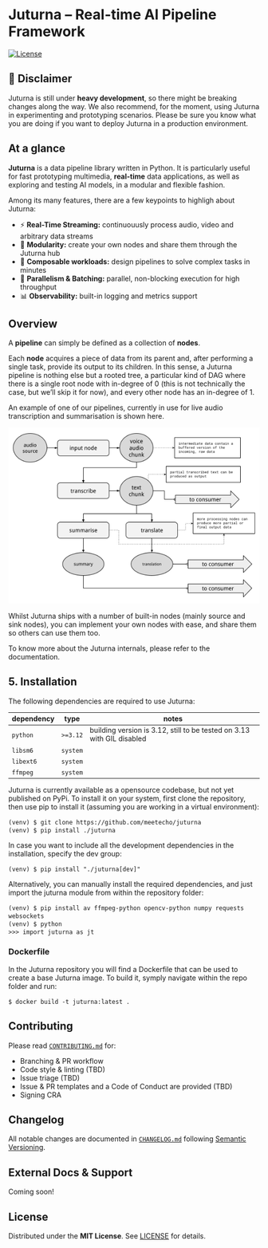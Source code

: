 # Juturna – Real-time AI Pipeline Framework

[![License](https://img.shields.io/github/license/meetecho/juturna)](LICENSE)

## :rotating_light: Disclaimer
Juturna is still under **heavy development**, so there might be breaking changes
along the way. We also recommend, for the moment, using Juturna in
experimenting and prototyping scenarios. Please be sure you know what you are
doing if you want to deploy Juturna in a production environment.

## At a glance

**Juturna** is a data pipeline library written in Python. It is particularly
useful for fast prototyping multimedia, **real-time** data applications, as
well as exploring and testing AI models, in a modular and flexible fashion.

Among its many features, there are a few keypoints to highligh about Juturna:

* :zap: **Real-Time Streaming:** continuouusly process audio, video and
  arbitrary data streams
* :electric_plug: **Modularity:** create your own nodes and share them through
  the Juturna hub
* :link: **Composable workloads:** design pipelines to solve complex tasks in
  minutes
* 🚀 **Parallelism & Batching:** parallel, non-blocking execution for high
  throughput
* 📊 **Observability:** built-in logging and metrics support


## Overview

A **pipeline** can simply be defined as a collection of **nodes**.

Each **node** acquires a piece of data from its parent and, after performing a
single task, provide its output to its children. In this sense, a Juturna
pipeline is nothing else but a rooted tree, a particular kind of DAG where
there is a single root node with in-degree of 0 (this is not technically the
case, but we’ll skip it for now), and every other node has an in-degree of 1.

An example of one of our pipelines, currently in use for live audio
transcription and summarisation is shown here.

![juturna entities](./assets/img/pipeline_example.png?raw=true)

Whilst Juturna ships with a number of built-in nodes (mainly source and sink
nodes), you can implement your own nodes with ease, and share them so others
can use them too.

To know more about the Juturna internals, please refer to the documentation.

## 5. Installation

The following dependencies are required to use Juturna:

| dependency |   type   | notes |
|------------|----------|-------|
| `python`   | `>=3.12` | building version is 3.12, still to be tested on 3.13 with GIL disabled |
| `libsm6`   | `system` | |
| `libext6`  | `system` | |
| `ffmpeg`   | `system` | |


Juturna is currently available as a opensource codebase, but not yet published
on PyPi.  To install it on your system, first clone the repository, then use
pip to install it (assuming you are working in a virtual environment):

```
(venv) $ git clone https://github.com/meetecho/juturna
(venv) $ pip install ./juturna
```

In case you want to include all the development dependencies in the
installation, specify the dev group:

```
(venv) $ pip install "./juturna[dev]"
```

Alternatively, you can manually install the required dependencies, and just
import the juturna module from within the repository folder:

```
(venv) $ pip install av ffmpeg-python opencv-python numpy requests websockets
(venv) $ python
>>> import juturna as jt
```

### Dockerfile

In the Juturna repository you will find a Dockerfile that can be used to create
a base Juturna image. To build it, symply navigate within the repo folder and
run:

```
$ docker build -t juturna:latest .
```

## Contributing

Please read [`CONTRIBUTING.md`](./CONTRIBUTING.md) for:

* Branching & PR workflow 
* Code style & linting (TBD)
* Issue triage (TBD)
* Issue & PR templates and a Code of Conduct are provided (TBD)
* Signing CRA

## Changelog

All notable changes are documented in [`CHANGELOG.md`](./CHANGELOG.md) following [Semantic Versioning](https://semver.org).

## External Docs & Support

Coming soon!

## License

Distributed under the **MIT License**. See [LICENSE](./LICENSE) for details.